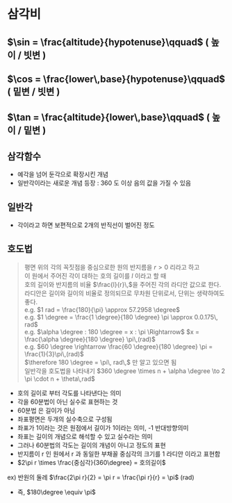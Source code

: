 # 삼각비

## $\sin = \frac{altitude}{hypotenuse}\qquad$ ( 높이 / 빗변 )
## $\cos = \frac{lower\,base}{hypotenuse}\qquad$ ( 밑변 / 빗변 )
## $\tan = \frac{altitude}{lower\,base}\qquad$ ( 높이 / 밑변 )


## 삼각함수

* 예각을 넘어 둔각으로 확장시킨 개념
* 일반각이라는 새로운 개념 등장 : 360 도 이상 음의 값을 가질 수 있음

## 일반각

* 각이라고 하면 보편적으로 2개의 반직선이 벌어진 정도

## 호도법

> 평면 위의 각의 꼭짓점을 중심으로한 원의 반지름을 $r > 0$ 리라고 하고  
> 이 원에서 주어진 각이 대하는 호의 길이를 $l$ 이라고 할 때  
> 호의 길이와 반지름의 비율 $\frac{l}{r}\,$을 주어진 각의 라디안 값으로 한다.  
> 라디안은 길이와 길이의 비율로 정의되므로 무차원 단위로서, 단위는 생략하여도 좋다.  
> e.g. $1 rad = \frac{180}{\pi} \approx 57.2958 \degree$  
> e.g. $1 \degree = \frac{1 \degree}{180 \degree} \pi \approx 0.0.175\, rad$  
> e.g. $\alpha \degree : 180 \degree = x : \pi \Rightarrow$ $x = \frac{\alpha \degree}{180 \degree} \pi\,(rad)$  
> e.g. $60 \degree \rightarrow \frac{60 \degree}{180 \degree} \pi = \frac{1}{3}\pi\,(rad)$  
> $\therefore 180 \degree = \pi\, rad\,$ 만 알고 있으면 됨  
> 일반각을 호도법을 나타내기 $360 \degree \times n + \alpha \degree \to 2 \pi \cdot n + \theta\,rad$

* 호의 길이로 부터 각도를 나타낸다는 의미
* 각을 60분법이 아닌 실수로 표현하는 것
* 60분법 은 길이가 아님
* 좌표평면은 두개의 실수축으로 구성됨
* 좌표가 1이라는 것은 원점에서 길이가 1이라는 의미, -1 반대방향의미
* 좌표는 길이의 개념으로 해석할 수 있고 실수라는 의미
* 그러나 60분법의 각도는 길이의 개념이 아니고 정도의 표현
* 반지름이 r 인 원에서 r 과 동일한 부채꼴 중심각의 크기를 1 라디안 이라고 표현함
* $2\pi r \times \frac{중심각}{360\degree} = 호의길이$

ex) 반원의 둘레 $\frac{2\pi r}{2} = \pi r = \frac{\pi r}{r} = \pi$ (rad)  
* 즉, $180\degree \equiv \pi$

